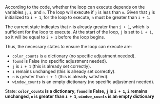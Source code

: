 According to the code, whether the loop can execute depends on the variables `j`, `i`, and `n`. The loop will execute if `j` is less than `n`. Given that `j` is initialized to `i + 1`, for the loop to execute, `n` must be greater than `i + 1`. 

The current state indicates that `n` is already greater than `i + 1`, which is sufficient for the loop to execute. At the start of the loop, `j` is set to `i + 1`, so it will be equal to `i + 1` before the loop begins.

Thus, the necessary states to ensure the loop can execute are:
- `color_counts` is a dictionary (no specific adjustment needed).
- `found` is False (no specific adjustment needed).
- `j` is `i + 1` (this is already set correctly).
- `i` remains unchanged (this is already set correctly).
- `n` is greater than `i + 1` (this is already satisfied).
- `window_counts` is an empty dictionary (no specific adjustment needed).

State: **`color_counts` is a dictionary, `found` is False, `j` is `i + 1`, `i` remains unchanged, `n` is greater than `i + 1`, `window_counts` is an empty dictionary**